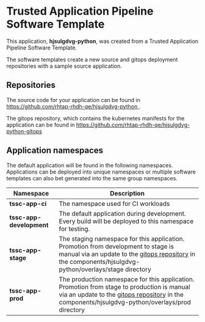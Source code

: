 # Trusted Application Pipeline Software Template

This application, **hjsulgdvg-python**, was created from a Trusted Application Pipeline Software Template.

The software templates create a new source and gitops deployment repositories with a sample source application. 

## Repositories

The source code for your application can be found in [https://github.com/rhtap-rhdh-qe/hjsulgdvg-python ](https://github.com/rhtap-rhdh-qe/hjsulgdvg-python ).
 
The gitops repository, which contains the kubernetes manifests for the application can be found in 
[https://github.com/rhtap-rhdh-qe/hjsulgdvg-python-gitops ](https://github.com/rhtap-rhdh-qe/hjsulgdvg-python-gitops ) 

## Application namespaces 

The default application will be found in the following namespaces. Applications can be deployed into unique namespaces or multiple software templates can also bet generated into the same group namespaces.  

|  Namespace   |  Description   |  
| -------- | -------- |
| **tssc-app-ci** | The namespace used for CI workloads |
| **tssc-app-development** | The default application during development. Every build will be deployed to this namespace for testing. |
| **tssc-app-stage** | The staging namespace for this application. Promotion from development to stage is manual via an update to the [gitops repository](https://github.com/rhtap-rhdh-qe/hjsulgdvg-python-gitops ) in the components/hjsulgdvg-python/overlays/stage directory |
| **tssc-app-prod** | The production namespace for this application. Promotion from stage to production is manual via an update to the [gitops repository](https://github.com/rhtap-rhdh-qe/hjsulgdvg-python-gitops ) in the components/hjsulgdvg-python/overlays/prod directory |